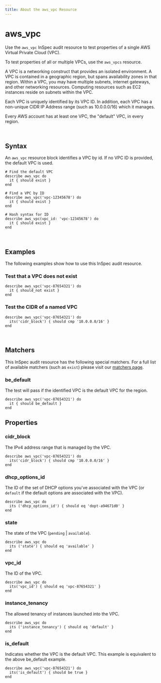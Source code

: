```yaml
---
title: About the aws_vpc Resource
---
```


# aws_vpc

Use the `aws_vpc` InSpec audit resource to test properties of a single AWS Virtual Private Cloud (VPC).

To test properties of all or multiple VPCs, use the `aws_vpcs` resource.

A VPC is a networking construct that provides an isolated environment.  A VPC is contained in a geographic region, but spans availability zones in that region.  Within a VPC, you may have multiple subnets, internet gateways, and other networking resources.  Computing resources such as EC2 instances reside on subnets within the VPC.

Each VPC is uniquely identified by its VPC ID.  In addition, each VPC has a non-unique CIDR IP Address range (such as 10.0.0.0/16) which it manages. 

Every AWS account has at least one VPC, the "default" VPC, in every region.

<br>

## Syntax

An `aws_vpc` resource block identifies a VPC by id.  If no VPC ID is provided, the default VPC is used.

    # Find the default VPC
    describe aws_vpc do
      it { should exist }
    end

    # Find a VPC by ID
    describe aws_vpc('vpc-12345678') do
      it { should exist }
    end

    # Hash syntax for ID
    describe aws_vpc(vpc_id: 'vpc-12345678') do
      it { should exist }
    end

<br>

## Examples

The following examples show how to use this InSpec audit resource.

### Test that a VPC does not exist

    describe aws_vpc('vpc-87654321') do
      it { should_not exist }
    end

### Test the CIDR of a named VPC

    describe aws_vpc('vpc-87654321') do
      its('cidr_block') { should cmp '10.0.0.0/16' }
    end

<br>

## Matchers

This InSpec audit resource has the following special matchers. For a full list of available matchers (such as `exist`) please visit our [matchers page](https://www.inspec.io/docs/reference/matchers/).

### be_default

The test will pass if the identified VPC is the default VPC for the region.

    describe aws_vpc('vpc-87654321') do
      it { should be_default }
    end

## Properties

### cidr_block

The IPv4 address range that is managed by the VPC.

    describe aws_vpc('vpc-87654321') do
      its('cidr_block') { should cmp '10.0.0.0/16' }
    end

### dhcp\_options\_id

The ID of the set of DHCP options you've associated with the VPC (or `default` if the default options are associated with the VPC).

    describe aws_vpc do
      its ('dhcp_options_id') { should eq 'dopt-a94671d0' }
    end

### state

The state of the VPC (`pending` | `available`).

    describe aws_vpc do
      its ('state') { should eq 'available' }
    end

### vpc_id

The ID of the VPC.

    describe aws_vpc do
      its('vpc_id') { should eq 'vpc-87654321' }
    end

### instance_tenancy

The allowed tenancy of instances launched into the VPC.

    describe aws_vpc do
      its ('instance_tenancy') { should eq 'default' }
    end

###  is_default

Indicates whether the VPC is the default VPC. This example is equivalent to the above be_default example.

    describe aws_vpc('vpc-87654321') do
      its('is_default') { should be true }
    end
